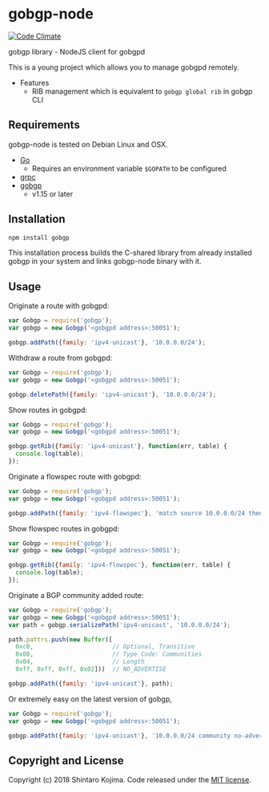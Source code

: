 # gobgp-node

[![Code Climate](https://codeclimate.com/github/codeout/gobgp-node.png)](https://codeclimate.com/github/codeout/gobgp-node)

gobgp library - NodeJS client for gobgpd

This is a young project which allows you to manage gobgpd remotely.

* Features
  * RIB management which is equivalent to ```gobgp global rib``` in gobgp CLI


## Requirements

gobgp-node is tested on Debian Linux and OSX.

* [Go](https://golang.org/doc/install)
  * Requires an environment variable ```$GOPATH``` to be configured
* [grpc](https://github.com/grpc/grpc/blob/master/INSTALL.md)
* [gobgp](https://github.com/osrg/gobgp)
  * v1.15 or later

## Installation

```zsh
npm install gobgp
```

This installation process builds the C-shared library from already installed gobgp in your system and links gobgp-node binary with it.

## Usage

Originate a route with gobgpd:

```js
var Gobgp = require('gobgp');
var gobgp = new Gobgp('<gobgpd address>:50051');

gobgp.addPath({family: 'ipv4-unicast'}, '10.0.0.0/24');
```

Withdraw a route from gobgpd:

```js
var Gobgp = require('gobgp');
var gobgp = new Gobgp('<gobgpd address>:50051');

gobgp.deletePath({family: 'ipv4-unicast'}, '10.0.0.0/24');
```

Show routes in gobgpd:

```js
var Gobgp = require('gobgp');
var gobgp = new Gobgp('<gobgpd address>:50051');

gobgp.getRib({family: 'ipv4-unicast'}, function(err, table) {
  console.log(table);
});
```

Originate a flowspec route with gobgpd:

```js
var Gobgp = require('gobgp');
var gobgp = new Gobgp('<gobgpd address>:50051');

gobgp.addPath({family: 'ipv4-flowspec'}, 'match source 10.0.0.0/24 then rate-limit 10000');
```

Show flowspec routes in gobgpd:

```js
var Gobgp = require('gobgp');
var gobgp = new Gobgp('<gobgpd address>:50051');

gobgp.getRib({family: 'ipv4-flowspec'}, function(err, table) {
  console.log(table);
});
```

Originate a BGP community added route:

```js
var Gobgp = require('gobgp');
var gobgp = new Gobgp('<gobgpd address>:50051');
var path = gobgp.serializePath('ipv4-unicast', '10.0.0.0/24');

path.pattrs.push(new Buffer([
  0xc0,                      // Optional, Transitive
  0x08,                      // Type Code: Communities
  0x04,                      // Length
  0xff, 0xff, 0xff, 0x02]))  // NO_ADVERTISE

gobgp.addPath({family: 'ipv4-unicast'}, path);
```

Or extremely easy on the latest version of gobgp,

```js
var Gobgp = require('gobgp');
var gobgp = new Gobgp('<gobgpd address>:50051');

gobgp.addPath({family: 'ipv4-unicast'}, '10.0.0.0/24 community no-advertise');
```

## Copyright and License

Copyright (c) 2018 Shintaro Kojima. Code released under the [MIT license](LICENSE).
